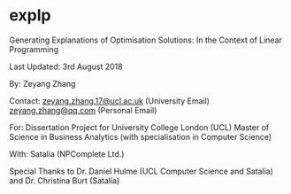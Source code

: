 # explp

Generating Explanations of Optimisation Solutions:
In the Context of Linear Programming

Last Updated: 
3rd August 2018

By:       Zeyang Zhang

Contact:  zeyang.zhang.17@ucl.ac.uk (University Email)
          zeyang.zhang@qq.com (Personal Email)

For:      Dissertation Project for University College London (UCL)
          Master of Science in Business Analytics (with specialisation in Computer Science)

With:     Satalia (NPComplete Ltd.)

Special Thanks to Dr. Daniel Hulme (UCL Computer Science and Satalia) and Dr. Christina Burt (Satalia)
